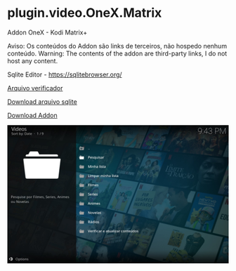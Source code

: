 # plugin.video.OneX.Matrix
Addon OneX - Kodi Matrix+

Aviso: Os conteúdos do Addon são links de terceiros, não hospedo nenhum conteúdo.
Warning: The contents of the addon are third-party links, I do not host any content.

Sqlite Editor - https://sqlitebrowser.org/

[Arquivo verificador](https://raw.githubusercontent.com/zoreu/base_onex/main/base.txt)

[Download arquivo sqlite](https://zoreu.inrupt.net/public/onex4.db)

[Download Addon](https://github.com/OnePlayHD/OneRepo/raw/master/matrix/plugin.video.OneX.Matrix/plugin.video.OneX.Matrix-1.0.2.zip)

![Onex Addon](https://raw.githubusercontent.com/zoreu/zoreu.github.io/master/kodi/onex_image.jpg)
